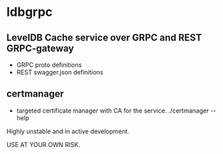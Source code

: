# ldbgrpc


## LevelDB Cache service over GRPC and REST GRPC-gateway

- GRPC proto definitions
- REST swagger.json definitions

## certmanager

- targeted certificate manager with CA for the service. ./certmanager --help


Highly unstable and in active development.

USE AT YOUR OWN RISK.
